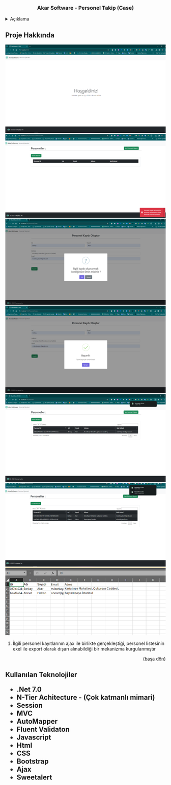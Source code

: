 <!-- Improved compatibility of back to top link: See: https://github.com/othneildrew/Best-README-Template/pull/73 -->
<a name="readme-top"></a>
<!--

<!-- PROJECT LOGO -->
<br />

<div align="center">
  <h3 align="center"> Akar Software - Personel Takip (Case) </h3>
</div>



<!-- TABLE OF CONTENTS -->
<details>
  <summary>Açıklama</summary>
  <ol>
    <li>
      <a href="#Proje-Hakkinda">Proje Hakkında</a>
    </li>
    <li>
      <a href="#teknolojiler">Kullanılan Teknolojiler </a>
    </li>
      </ol>
</details>



<!-- ABOUT THE PROJECT -->
<h2 id="Proje-Hakkinda"> Proje Hakkında </h2>

<img src ="https://github.com/mberkayakardev/Cases/blob/master/1.)SqlAndC%23Case/1.png?raw=true" >
<img src ="https://github.com/mberkayakardev/Cases/blob/master/1.)SqlAndC%23Case/2.png?raw=true" >
<img src ="https://github.com/mberkayakardev/Cases/blob/master/1.)SqlAndC%23Case/3.png?raw=true" >
<img src ="https://github.com/mberkayakardev/Cases/blob/master/1.)SqlAndC%23Case/4.png?raw=true" >
<img src ="https://github.com/mberkayakardev/Cases/blob/master/1.)SqlAndC%23Case/5.png?raw=true" >
<img src ="https://github.com/mberkayakardev/Cases/blob/master/1.)SqlAndC%23Case/6.png?raw=true" >
<img src ="https://github.com/mberkayakardev/Cases/blob/master/1.)SqlAndC%23Case/7.png?raw=true" >

<ol>
    <li> İlgili personel kayıtlarının ajax ile birlikte gerçekleştiği, personel listesinin exel ile export olarak dışarı alınabildiği bir mekanizma kurgulanmıştır </li>
</ol>

<p align="right">(<a href="#readme-top">başa dön</a>)</p>



<h2 id="teknolojiler"> Kullanılan Teknolojiler </id>

* .Net 7.0
* N-Tier Achitecture - (Çok katmanlı mimari)
* Session 
* MVC
* AutoMapper
* Fluent Validaton
* Javascript
* Html
* CSS
* Bootstrap 
* Ajax
* Sweetalert
 